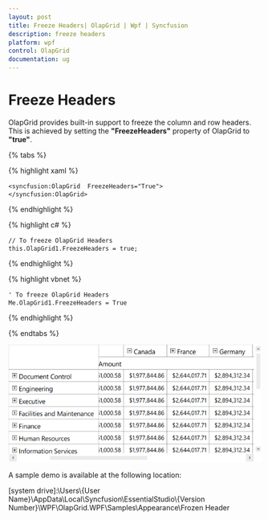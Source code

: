 ```yaml
---
layout: post
title: Freeze Headers| OlapGrid | Wpf | Syncfusion
description: freeze headers
platform: wpf
control: OlapGrid
documentation: ug
---
```


# Freeze Headers

OlapGrid provides built-in support to freeze the column and row headers. This is achieved by setting the **"FreezeHeaders"** property of OlapGrid to **"true"**.

{% tabs %}
  
{% highlight xaml %}

    <syncfusion:OlapGrid  FreezeHeaders="True"> 
    </syncfusion:OlapGrid>

{% endhighlight %}

{% highlight c# %}

    // To freeze OlapGrid Headers
    this.OlapGrid1.FreezeHeaders = true;

{% endhighlight %}

{% highlight vbnet %}

    ' To freeze OlapGrid Headers
    Me.OlapGrid1.FreezeHeaders = True

{% endhighlight %}

{% endtabs %}

![](Freeze-Headers_images/Freeze-Headers_img1.png)

A sample demo is available at the following location:

[system drive]:\Users\\{User Name}\AppData\Local\Syncfusion\EssentialStudio\\{Version Number}\WPF\OlapGrid.WPF\Samples\Appearance\Frozen Header


